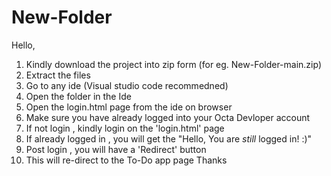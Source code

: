 # New-Folder
Hello,
1. Kindly download the project into zip form (for eg. New-Folder-main.zip)
2. Extract the files
3. Go to any ide (Visual studio code recommedned)
4. Open the folder in the Ide
5. Open the login.html page from the ide on browser
6. Make sure you have already logged into your Octa Devloper account
7. If not login , kindly login on the 'login.html' page
8. If already logged in , you will get the "Hello, <mail> You are *still* logged in! :)"
9. Post login , you will have a 'Redirect' button
10. This will re-direct to the To-Do app page
Thanks
